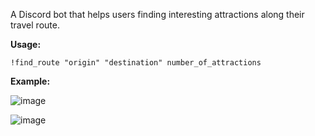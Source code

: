 A Discord bot that helps users finding interesting attractions along their travel route.


**Usage:**

``` 
!find_route "origin" "destination" number_of_attractions
```

**Example:**

![image](https://github.com/user-attachments/assets/da4c2ded-39d9-4c8c-96b4-9a5785653c86)


![image](https://github.com/user-attachments/assets/56c9be6b-1efb-4ed9-82e3-868ca338c8a2)
